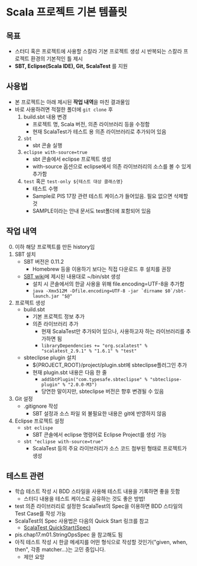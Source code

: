 Scala 프로젝트 기본 템플릿
=======================

## 목표

- 스터디 혹은 프로젝트에 사용할 스칼라 기본 프로젝트 생성 시 
  반복되는 스칼라 프로젝트 환경의 기본적인 틀 제시
- **SBT, Eclipse(Scala IDE), Git, ScalaTest** 를 지원

## 사용법 

- 본 프로젝트는 아래 제시된 **작업 내역**을 마친 결과물임 
- 바로 사용하려면 적절한 폴더에 `git clone` 후 
	1. build.sbt 내용 변경
		- 프로젝트 명, Scala 버전, 의존 라이브러리 등을 수정함
		- 현재 ScalaTest가 테스트 용 의존 라이브러리로 추가되어 있음
	2. `sbt`
		- sbt 콘솔 실행
	3. `eclipse with-source=true`
		- sbt 콘솔에서 eclipse 프로젝트 생성
		- with-source 옵션으로 eclipse에서 의존 라이브러리의 소스를 볼 수 있게 추가함
	4. `test` 혹은 `test-only ${테스트 대상 클래스명}`
		- 테스트 수행
		- Sample로 PIS 17장 관련 테스트 케이스가 들어있음. 필요 없으면 삭제할 것
		- SAMPLE이라는 안내 문서도 test폴더에 포함되어 있음

## 작업 내역 

0. 이하 해당 프로젝트를 만든 history임
1. SBT 설치 
	- SBT 버전은 0.11.2
		- Homebrew 등을 이용하기 보다는 직접 다운로드 후 설치를 권장
	- [SBT wiki](https://github.com/harrah/xsbt/wiki/Getting-Started-Setup)에 제시된 내용대로 ~/bin/sbt 생성
		- 설치 시 콘솔에서의 한글 사용을 위해 file.encoding=UTF-8을 추가함
		- ``java -Xmx512M -Dfile.encoding=UTF-8 -jar `dirname $0`/sbt-launch.jar "$@"``
2. 프로젝트 생성 
	- build.sbt
		- 기본 프로젝트 정보 추가
		- 의존 라이브러리 추가
			- 현재 ScalaTest만 추가되어 있으나, 사용하고자 하는 라이브러리를 추가하면 됨
			- `libraryDependencies += "org.scalatest" % "scalatest_2.9.1" % "1.6.1" % "test"`
	- sbteclipse plugin 설치
		- ${PROJECT_ROOT}/project/plugin.sbt에 sbteclipse플러그인 추가
		- 현재 plugin.sbt 내용은 다음 한 줄
			- `addSbtPlugin("com.typesafe.sbteclipse" % "sbteclipse-plugin" % "2.0.0-M3")`
			- 당연한 말이지만, sbteclipse 버전은 향후 변경될 수 있음
3. Git 설정 
	- .gitignore 작성
		- SBT 설정과 소스 파일 외 불필요한 내용은 git에 반영하지 않음
4. Eclipse 프로젝트 설정 
	- `sbt eclispe`
		- SBT 콘솔에서 eclipse 명령어로 Eclipse Project를 생성 가능 
	- `sbt "eclipse with-source=true"`
		- ScalaTest 등의 주요 라이브러리가 소스 코드 첨부된 형태로 프로젝트가 생성

## 테스트 관련

- 학습 테스트 작성 시 BDD 스타일을 사용해 테스트 내용을 기록하면 좋을 듯함
	- 스터디 내용을 테스트 케이스로 공유하는 것도 좋은 방법!
- test 의존 라이브러리로 설정한 ScalaTest의 Spec을 이용하면 BDD 스타일의 Test Case를 작성 가능
- ScalaTest의 Spec 사용법은 다음의 Quick Start 링크를 참고
	- [ScalaTest QuickStart(Spec)](http://www.scalatest.org/getting_started_with_spec)
- pis.chap17.m01.StringOpsSpec 을 참고해도 됨
- 아직 테스트 작성 시 한글 메세지를 어떤 형식으로 작성할 것인가("given, when, then", 각종 matcher...)는 고민 중입니다.
 	- 제안 요망